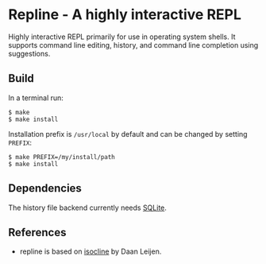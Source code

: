 # Repline - A highly interactive REPL #

Highly interactive REPL primarily for use in operating system shells. It supports command line editing, history, and command line completion using suggestions.

## Build ##

In a terminal run:
```
$ make
$ make install

```
Installation prefix is `/usr/local` by default and can be changed by setting `PREFIX`:
```
$ make PREFIX=/my/install/path
$ make install

```

## Dependencies ##
The history file backend currently needs [SQLite](https://github.com/sqlite/sqlite).

## References ##
* repline is based on [isocline](https://github.com/jorbakk/isocline) by Daan Leijen.
